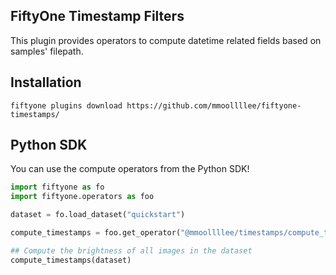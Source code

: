 ## FiftyOne Timestamp Filters

This plugin provides operators to compute datetime related fields based on samples' filepath.

## Installation

```shell
fiftyone plugins download https://github.com/mmoollllee/fiftyone-timestamps/
```

## Python SDK

You can use the compute operators from the Python SDK!

```python
import fiftyone as fo
import fiftyone.operators as foo

dataset = fo.load_dataset("quickstart")

compute_timestamps = foo.get_operator("@mmoollllee/timestamps/compute_timestamps_from_filepath")

## Compute the brightness of all images in the dataset
compute_timestamps(dataset)
```
